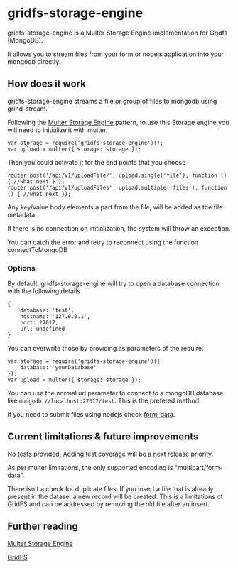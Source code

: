 # gridfs-storage-engine

gridfs-storage-engine is a Multer Storage Engine implementation for Gridfs (MongoDB).

It allows you to stream files from your form or nodejs application into your mongodb directly.

## How does it work

gridfs-storage-engine streams a file or group of files to mongodb using grind-stream.

Following the [Multer Storage Engine](https://github.com/expressjs/multer/blob/master/StorageEngine.md) pattern, to use this Storage engine you will need to initialize it with multer. 

```
var storage = require('gridfs-storage-engine')();
var upload = multer({ storage: storage });
```

Then you could activate it for the end points that you choose

```
router.post('/api/v1/uploadFile/', upload.single('file'), function () { //what next } );
router.post('/api/v1/uploadFiles', upload.multiple('files'), function () { //what next });
```

Any key/value body elements a part from the file, will be added as the file metadata.

If there is no connection on initialization, the system will throw an exception. 

You can catch the error and retry to reconnect using the function connectToMongoDB 

### Options

By default, gridfs-storage-engine will try to open a database connection with the following details

```
{
    database: 'test',
    hostname: '127.0.0.1',
    port: 27017,
    url: undefined
}
```

You can overwrite those by providing as parameters of the require.

```
var storage = require('gridfs-storage-engine')({
    database: 'yourDatabase'
});
var upload = multer({ storage: storage });
```

You can use the normal url parameter to connect to a mongoDB database like ```mongodb://localhost:27017/test```. This is the prefered method.

If you need to submit files using nodejs check [form-data](https://www.npmjs.com/package/form-data).

## Current limitations & future improvements

No tests provided. Adding test coverage will be a next release priority.

As per multer limitations, the only supported encoding is "multipart/form-data".

There isn't a check for duplicate files. If you insert a file that is already present in the datase, a new record will be created. This is a limitations of GridFS and can be addressed by removing the old file after an insert.

## Further reading

[Multer Storage Engine](https://github.com/expressjs/multer/blob/master/StorageEngine.md)

[GridFS](http://docs.mongodb.org/manual/core/gridfs/)